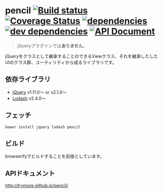 # pencil [![Build status][travis-image]][travis-url] [![Coverage Status][coveralls-image]][coveralls-url] [![dependencies][dependencies-image]][dependencies-url] [![dev dependencies][dev-dependencies-image]][dev-dependencies-url] [![API Document][api-document-image]][api-document-url]

> jQueryプラグインでは**ありません**。

jQueryをクラスとして継承することのできるViewクラス、それを継承したしたUIのクラス群、ユーティリティから成るライブラリです。

## 依存ライブラリ

* [jQuery](https://github.com/jquery/jquery) v1.11.0〜 or v2.1.0〜
* [Lodash](https://github.com/lodash/lodash) v2.4.0〜

## フェッチ

```bash
bower install jquery lodash pencil
```

## ビルド

browserifyでビルドすることを前提としています。

## APIドキュメント

http://trymore.github.io/pencil/


[travis-image]: http://img.shields.io/travis/joyent/node.svg?style=flat-square
[travis-url]: http://travis-ci.org/trymore/pencil
[coveralls-image]: https://img.shields.io/coveralls/trymore/pencil.svg?style=flat-square
[coveralls-url]: https://coveralls.io/r/trymore/pencil
[dependencies-image]: http://img.shields.io/david/trymore/pencil.svg?style=flat-square
[dependencies-url]: https://david-dm.org/trymore/pencil
[dev-dependencies-image]: http://img.shields.io/david/dev/trymore/pencil.svg?style=flat-square
[dev-dependencies-url]: https://david-dm.org/trymore/pencil#info=devDependencies
[api-document-url]: http://coffeedoc.info/github/trymore/pencil/
[api-document-image]: http://img.shields.io/badge/API-Documentation-ff69b4.svg?style=flat-square
